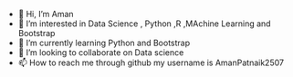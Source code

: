 - 👋 Hi, I’m Aman
- 👀 I’m interested in Data Science , Python ,R ,MAchine Learning and Bootstrap
- 🌱 I’m currently learning Python and Bootstrap
- 💞️ I’m looking to collaborate on Data science
- 📫 How to reach me through github my username is AmanPatnaik2507

<!---
AmanPatnaik2507/AmanPatnaik2507 is a ✨ special ✨ repository because its `README.md` (this file) appears on your GitHub profile.
You can click the Preview link to take a look at your changes.
--->
